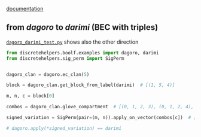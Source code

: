 [documentation](https://en.wikiversity.org/wiki/Studies_of_Euler_diagrams/conversions)


## from _dagoro_ to _darimi_ (BEC with triples)

[`dagoro_darimi_test.py`](dagoro_darimi_test.py) shows also the other direction

```python
from discretehelpers.boolf.examples import dagoro, darimi
from discretehelpers.sig_perm import SigPerm


dagoro_clan = dagoro.ec_clan(5)

block = dagoro_clan.get_block_from_label(darimi)  # [(1, 5, 4)]

m, n, c = block[0]

combos = dagoro_clan.glove_compartment  # [(0, 1, 2, 3), (0, 1, 2, 4), (0, 1, 3, 4), (0, 2, 3, 4), (1, 2, 3, 4)]

signed_variation = SigPerm(pair=(m, n)).apply_on_vector(combos[c])  # [~3,  2,  1,  4]

# dagoro.apply(*signed_variation) == darimi
```